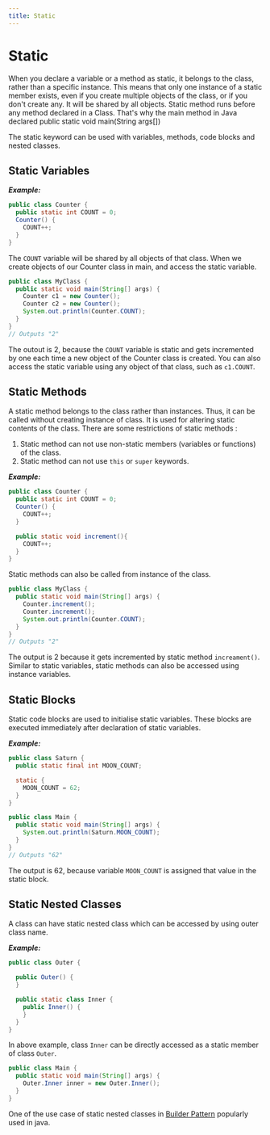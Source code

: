 ```yaml
---
title: Static
---
```


# Static
When you declare a variable or a method as static, it belongs to the class, rather than a specific instance.  This means that only one instance of a static member exists, even if you create multiple objects of the class, or if you don't create any. It will be shared by all objects. Static method runs before any method declared in a Class. That's why the main method in Java declared public static void main(String args[])

The static keyword can be used with variables, methods, code blocks and nested classes.

## Static Variables

***Example:***
```java
public class Counter {
  public static int COUNT = 0;
  Counter() {
    COUNT++;
  }
}
```
The `COUNT` variable will be shared by all objects of that class. When we create objects of our Counter class in main, and access the static variable.
```java
public class MyClass {
  public static void main(String[] args) {
    Counter c1 = new Counter();
    Counter c2 = new Counter();
    System.out.println(Counter.COUNT);
  }
}
// Outputs "2"
```

The outout is 2, because the `COUNT` variable is static and gets incremented by one each time a new object of the Counter class is created.  You can also access the static variable using any object of that class, such as `c1.COUNT`.

## Static Methods

A static method belongs to the class rather than instances. Thus, it can be called without creating instance of class. It is used for altering static contents of the class. There are some restrictions of static methods :
1. Static method can not use non-static members (variables or functions) of the class.
2. Static method can not use `this` or `super` keywords.

***Example:***
```java
public class Counter {
  public static int COUNT = 0;
  Counter() {
    COUNT++;
  }

  public static void increment(){
    COUNT++;
  }
}
```
Static methods can also be called from instance of the class.
```java
public class MyClass {
  public static void main(String[] args) {
    Counter.increment();
    Counter.increment();
    System.out.println(Counter.COUNT);
  }
}
// Outputs "2"
```
The output is 2 because it gets incremented by static method `increament()`. Similar to static variables, static methods can also be accessed using instance variables.

## Static Blocks

Static code blocks are used to initialise static variables. These blocks are executed immediately after declaration of static variables.

***Example:***
```java
public class Saturn {
  public static final int MOON_COUNT;

  static {
    MOON_COUNT = 62;
  }
}
```
```java
public class Main {
  public static void main(String[] args) {
    System.out.println(Saturn.MOON_COUNT);
  }
}
// Outputs "62"
```
The output is 62, because variable `MOON_COUNT` is assigned that value in the static block.


## Static Nested Classes

A class can have static nested class which can be accessed by using outer class name.

***Example:***
```java
public class Outer {

  public Outer() {
  }

  public static class Inner {
    public Inner() {
    }
  }
}
```
In above example, class `Inner` can be directly accessed as a static member of class `Outer`.
```java
public class Main {
  public static void main(String[] args) {
    Outer.Inner inner = new Outer.Inner();
  }
}
```
One of the use case of static nested classes in [Builder Pattern](https://en.wikipedia.org/wiki/Builder_pattern#Java) popularly used in java.

